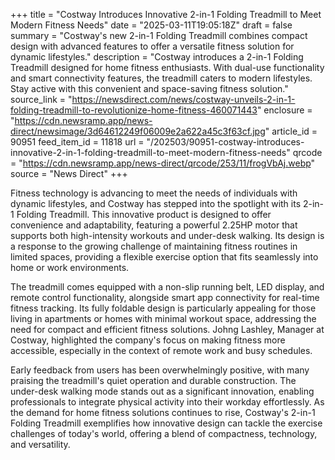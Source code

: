+++
title = "Costway Introduces Innovative 2-in-1 Folding Treadmill to Meet Modern Fitness Needs"
date = "2025-03-11T19:05:18Z"
draft = false
summary = "Costway's new 2-in-1 Folding Treadmill combines compact design with advanced features to offer a versatile fitness solution for dynamic lifestyles."
description = "Costway introduces a 2-in-1 Folding Treadmill designed for home fitness enthusiasts. With dual-use functionality and smart connectivity features, the treadmill caters to modern lifestyles. Stay active with this convenient and space-saving fitness solution."
source_link = "https://newsdirect.com/news/costway-unveils-2-in-1-folding-treadmill-to-revolutionize-home-fitness-460071443"
enclosure = "https://cdn.newsramp.app/news-direct/newsimage/3d64612249f06009e2a622a45c3f63cf.jpg"
article_id = 90951
feed_item_id = 11818
url = "/202503/90951-costway-introduces-innovative-2-in-1-folding-treadmill-to-meet-modern-fitness-needs"
qrcode = "https://cdn.newsramp.app/news-direct/qrcode/253/11/frogVbAj.webp"
source = "News Direct"
+++

<p>Fitness technology is advancing to meet the needs of individuals with dynamic lifestyles, and Costway has stepped into the spotlight with its 2-in-1 Folding Treadmill. This innovative product is designed to offer convenience and adaptability, featuring a powerful 2.25HP motor that supports both high-intensity workouts and under-desk walking. Its design is a response to the growing challenge of maintaining fitness routines in limited spaces, providing a flexible exercise option that fits seamlessly into home or work environments.</p><p>The treadmill comes equipped with a non-slip running belt, LED display, and remote control functionality, alongside smart app connectivity for real-time fitness tracking. Its fully foldable design is particularly appealing for those living in apartments or homes with minimal workout space, addressing the need for compact and efficient fitness solutions. Johng Lashley, Manager at Costway, highlighted the company's focus on making fitness more accessible, especially in the context of remote work and busy schedules.</p><p>Early feedback from users has been overwhelmingly positive, with many praising the treadmill's quiet operation and durable construction. The under-desk walking mode stands out as a significant innovation, enabling professionals to integrate physical activity into their workday effortlessly. As the demand for home fitness solutions continues to rise, Costway's 2-in-1 Folding Treadmill exemplifies how innovative design can tackle the exercise challenges of today's world, offering a blend of compactness, technology, and versatility.</p>